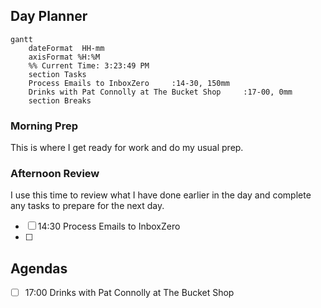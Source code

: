 ## Day Planner
```mermaid
gantt
    dateFormat  HH-mm
    axisFormat %H:%M
    %% Current Time: 3:23:49 PM
    section Tasks
    Process Emails to InboxZero     :14-30, 150mm
    Drinks with Pat Connolly at The Bucket Shop     :17-00, 0mm
    section Breaks

```

### Morning Prep

This is where I get ready for work and do my usual prep.

### Afternoon Review

I use this time to review what I have done earlier in the day and complete any tasks to prepare for the next day.
- [ ] 14:30 Process Emails to InboxZero
- [ ] 


## Agendas

- [ ] 17:00 Drinks with Pat Connolly at The Bucket Shop